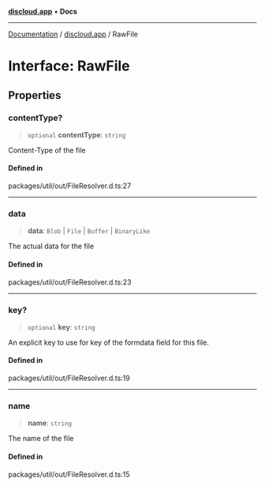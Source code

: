[**discloud.app**](../README.md) • **Docs**

***

[Documentation](../../packages.md) / [discloud.app](../README.md) / RawFile

# Interface: RawFile

## Properties

### contentType?

> `optional` **contentType**: `string`

Content-Type of the file

#### Defined in

packages/util/out/FileResolver.d.ts:27

***

### data

> **data**: `Blob` \| `File` \| `Buffer` \| `BinaryLike`

The actual data for the file

#### Defined in

packages/util/out/FileResolver.d.ts:23

***

### key?

> `optional` **key**: `string`

An explicit key to use for key of the formdata field for this file.

#### Defined in

packages/util/out/FileResolver.d.ts:19

***

### name

> **name**: `string`

The name of the file

#### Defined in

packages/util/out/FileResolver.d.ts:15
